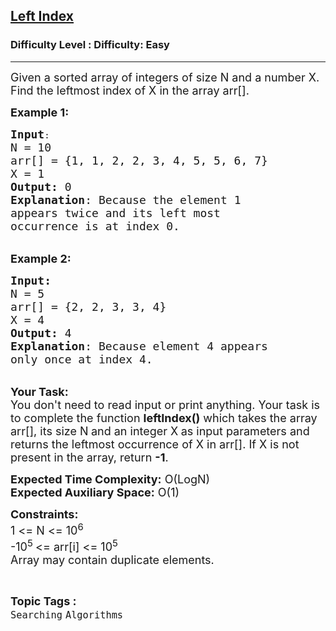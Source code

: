 <h2><a href="https://www.geeksforgeeks.org/problems/left-index1524/1?page=1&status=unsolved&sortBy=accuracy">Left Index</a></h2><h3>Difficulty Level : Difficulty: Easy</h3><hr><div class="problems_problem_content__Xm_eO"><p><span style="font-size: 18px;">Given a sorted array of&nbsp;integers of size N and a number X. Find the leftmost index of X in the array arr[].</span></p>
<p><span style="font-size: 18px;"><strong>Example 1:</strong></span></p>
<pre><span style="font-size: 18px;"><strong>Input</strong></span>:
<span style="font-size: 18px;">N = 10
arr[] = {1, 1, 2, 2, 3, 4, 5, 5, 6, 7}
X = 1
<strong>Output:</strong>&nbsp;0&nbsp;
<strong>Explanation</strong>: Because&nbsp;the element 1   
appears twice and its left most 
occurrence is at index 0.</span>
</pre>
<p><br><strong><span style="font-size: 18px;">Example 2:</span></strong></p>
<pre><span style="font-size: 18px;"><strong>Input:</strong>
N = 5
arr[] = {2, 2, 3, 3, 4}
X = 4
<strong>Output:&nbsp;</strong>4
<strong>Explanation</strong>: Because element 4 appears 
only once at index 4.</span></pre>
<p><br><span style="font-size: 18px;"><strong>Your Task:&nbsp;&nbsp;</strong><br>You don't need to read input or print anything. Your task is to complete the function&nbsp;<strong>leftIndex()</strong>&nbsp;which takes the array arr[], its size N<strong>&nbsp;</strong>and an integer X<strong>&nbsp;</strong>as input parameters&nbsp;and returns the leftmost occurrence of X&nbsp;in arr[]. If X&nbsp;is not present in the array, return <strong>-1</strong>.</span></p>
<p><span style="font-size: 18px;"><strong>Expected Time Complexity:</strong> O(LogN)<br><strong>Expected Auxiliary Space:</strong> O(1)</span></p>
<p><span style="font-size: 18px;"><strong>Constraints:</strong><br>1 &lt;= N &lt;= 10<sup>6</sup></span><br><span style="font-size: 18px;">-10<sup>5&nbsp;</sup>&lt;= arr[i] &lt;= 10<sup>5</sup><br>Array may contain duplicate elements.&nbsp;</span></p></div><br><p><span style=font-size:18px><strong>Topic Tags : </strong><br><code>Searching</code>&nbsp;<code>Algorithms</code>&nbsp;